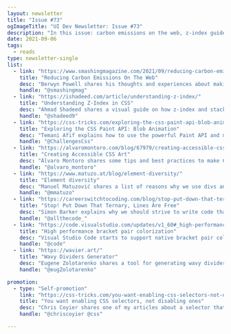 ```yaml
---
layout: newsletter
title: "Issue #73"
ogImageTitle: "UI Dev Newsletter: Issue #73"
description: "In this issue: carbon emissions on the web, z-index guide, wavy dividers generator, and more."
date: 2021-09-06
tags:
  - reads
type: newsletter-single
list:
  - link: "https://www.smashingmagazine.com/2021/09/reducing-carbon-emissions-on-web/"
    title: "Reducing Carbon Emissions On The Web"
    desc: "Berwyn Powell shares his thoughts and experiences about making websites environmentally friendly."
    handle: "@smashingmag"
  - link: "https://ishadeed.com/article/understanding-z-index/"
    title: "Understanding Z-Index in CSS"
    desc: "Ahmad Shadeed shares a visual guide on how z-index and stacking contexts work in CSS."
    handle: "@shadeed9"
  - link: "https://css-tricks.com/exploring-the-css-paint-api-blob-animation/"
    title: "Exploring the CSS Paint API: Blob Animation"
    desc: "Temani Afif explains how to use the powerful Paint API and math to make a blog animation."
    handle: "@ChallengesCss"
  - link: "https://alvaromontoro.com/blog/67979/creating-accessible-css-art"
    title: "Creating Accessible CSS Art"
    desc: "Álvaro Montoro shares some tips and best practices to make CSS art more accessible for everyone."
    handle: "@alvaro_montoro"
  - link: "https://www.matuzo.at/blog/element-diversity/"
    title: "Element diversity"
    desc: "Manuel Matuzović shares a list of reasons why we use divs and explains why we shouldn't use divs so much."
    handle: "@mmatuzo"
  - link: "https://careerswitchtocoding.com/blog/stop-put-down-that-ternary-lines-are-free"
    title: "Stop! Put Down That Ternary, Lines Are Free"
    desc: "Simon Barker explains why we should strive to write code that is understandable to the team's newest and least experienced members by writing more readable code."
    handle: "@allthecode_"
  - link: "https://code.visualstudio.com/updates/v1_60#_high-performance-bracket-pair-colorization"
    title: "High performance bracket pair colorization"
    desc: "Visual Studio Code starts to support native bracket pair colorization in the last update."
    handle: "@code"
  - link: "https://wavier.art/"
    title: "Wavy Dividers Generator"
    desc: "Eugene Zolotarenko shares a tool for generating wavy dividers with ease."
    handle: "@eugZolotarenko"

promotion:
  - type: "Self-promotion"
    link: "https://css-tricks.com/you-want-enabling-css-selectors-not-disabling-ones/"
    title: "You want enabling CSS selectors, not disabling ones"
    desc: "Chris Coyier shares one of my articles about a selector that does a job without disabling the particular rule."
    handle: "@chriscoyier @css"

---
```

